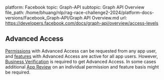 platform: Facebook
topic: Graph-API
subtopic: Graph API Overview
file_path: /home/bhuang/nlp/rag-race-challenge2-2024/platform-docs-versions/Facebook_Graph-API/Graph API Overview.md
url: https://developers.facebook.com/docs/graph-api/overview/access-levels

## Advanced Access

[Permissions](https://developers.facebook.com/docs/permissions/reference) with Advanced Access can be requested from any app user, and [features](https://developers.facebook.com/docs/apps/features-reference) with Advanced Access are active for all app users. However, [Business Verification](https://developers.facebook.com/docs/development/release/business-verification) is required to get Advanced Access. In some cases additional [App Review](https://developers.facebook.com/docs/app-review) on an individual permission and feature basis might be required.